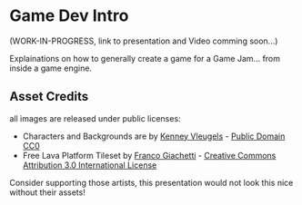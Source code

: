 # Game Dev Intro

(WORK-IN-PROGRESS, link to presentation and Video comming soon...)

Explainations on how to generally create a game for a Game Jam... from inside a game engine.

## Asset Credits

all images are released under public licenses:

 - Characters and Backgrounds are by [Kenney Vleugels](https://kenney.nl/) - [Public Domain CC0](http://creativecommons.org/publicdomain/zero/1.0/)
 - Free Lava Platform Tileset by [Franco Giachetti](https://www.ludicarts.com) - [Creative Commons Attribution 3.0 International License](http://creativecommons.org/licenses/by/3.0/)
 
Consider supporting those artists, this presentation would not look this nice without their assets!
 
